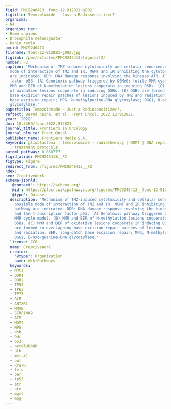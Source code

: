 ```yaml
---
figid: PMC9246413__fonc-12-912821-g002
figtitle: Temozolomide – Just a Radiosensitizer?
organisms:
- NA
organisms_ner:
- Homo sapiens
- Drosophila melanogaster
- Danio rerio
pmcid: PMC9246413
filename: fonc-12-912821-g002.jpg
figlink: /pmc/articles/PMC9246413/figure/f2/
number: F2
caption: 'Mechanism of TMZ-induced cytotoxicity and cellular senescence and possible
  mode of interaction of TMZ and IR. MGMT and IR inhibiting the cytotoxic pathway
  are indicated. DDR: DNA damage response involving the kinases ATR, ATM and the transcription
  factor p53. (A) Genotoxic pathway triggered by O6MeG; futile MMR cycle model. (B)
  MMR and BER of N-methylation lesions cooperate in inducing DSBs. (C) MMR and BER
  of oxidative lesions cooperate in inducing DSBs. (D) DSBs are formed in overlapping
  base excision repair patches of lesions induced by TMZ and radiation. BER, long-patch
  base excision repair; MPG, N-methylpurine-DNA glycosylase; OGG1, 8-oxo-guanine-DNA
  glycosylase.'
papertitle: Temozolomide – Just a Radiosensitizer?.
reftext: Bernd Kaina, et al. Front Oncol. 2022;12:912821.
year: '2022'
doi: 10.3389/fonc.2022.912821
journal_title: Frontiers in Oncology
journal_nlm_ta: Front Oncol
publisher_name: Frontiers Media S.A.
keywords: glioblastoma | temozolomide | radiotherapy | MGMT | DNA repair | apoptosis
  | treatment protocols
automl_pathway: 0.860777
figid_alias: PMC9246413__F2
figtype: Figure
redirect_from: /figures/PMC9246413__F2
ndex: ''
seo: CreativeWork
schema-jsonld:
  '@context': https://schema.org/
  '@id': https://pfocr.wikipathways.org/figures/PMC9246413__fonc-12-912821-g002.html
  '@type': Dataset
  description: 'Mechanism of TMZ-induced cytotoxicity and cellular senescence and
    possible mode of interaction of TMZ and IR. MGMT and IR inhibiting the cytotoxic
    pathway are indicated. DDR: DNA damage response involving the kinases ATR, ATM
    and the transcription factor p53. (A) Genotoxic pathway triggered by O6MeG; futile
    MMR cycle model. (B) MMR and BER of N-methylation lesions cooperate in inducing
    DSBs. (C) MMR and BER of oxidative lesions cooperate in inducing DSBs. (D) DSBs
    are formed in overlapping base excision repair patches of lesions induced by TMZ
    and radiation. BER, long-patch base excision repair; MPG, N-methylpurine-DNA glycosylase;
    OGG1, 8-oxo-guanine-DNA glycosylase.'
  license: CC0
  name: CreativeWork
  creator:
    '@type': Organization
    name: WikiPathways
  keywords:
  - MRC1
  - DDR1
  - DDR2
  - TP53
  - TP63
  - TP73
  - ATR
  - ANTXR1
  - MMAB
  - SERPINA2
  - ATM
  - MGMT
  - MPG
  - dsb
  - Ddr
  - p53
  - betaTub60D
  - hth
  - mei-41
  - put
  - RYa-R
  - tefu
  - ber
  - tp53
  - atr
  - atm
  - mgmt
  - mpg
---
```


